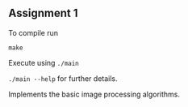 ## Assignment 1 

To compile run 

``` make ```

Execute using ``` ./main ```

``` ./main --help ``` for further details.

Implements the basic image processing algorithms.